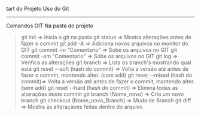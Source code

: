 tart do Projeto
Uso do Git
**********************
Comandos GIT
Na pasta do projeto
> git init                          => Inicia o git na pasta
> git status                        => Mostra alterações antes de fazer o commit
> git add -A                        => Adiciona novos arquivos no monitor do GIT
> git commit -m "Comentario"        => Sobe os arquivos no GIT
> git commit -am "Comentario"       => Sobe os arquivos no GIT
> git log                           => Verifica as alterações
> git branch                        => Lista os branch's mostrando qual está
> git reset --soft (hash do commit) => Volta a versão até antes de fazer o commit, mantendo alter. (com add)
> git reset --mixed (hash do commit)=> Volta a versão até antes de fazer o commit, mantendo alter. (sem add)
> git reset --hard (hash do commit) => Elimina todas as alterações deste commit
> git branch (Nome_novo)            => Cria um novo branch
> git checkout (Nome_novo_Branch)   => Muda de Branch
> git diff                          => Mostra as alteraçãoes feitas dentro do arquivo
